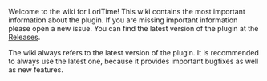 Welcome to the wiki for LoriTime!
This wiki contains the most important information about the plugin. If you are missing important information please open a new issue. You can find the latest version of the plugin at the [Releases](https://github.com/Lorias-Jak/LoriTime/releases).

The wiki always refers to the latest version of the plugin. It is recommended to always use the latest one, because it provides important bugfixes as well as new features.
